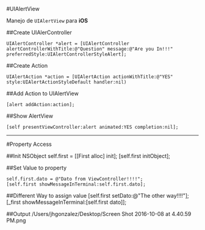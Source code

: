 #UIAlertView

Manejo de `UIAlertView` para **iOS** 

##Create UIAlerController

	
	UIAlertController *alert = [UIAlertController alertControllerWithTitle:@"Question" message:@"Are you In!!!" preferredStyle:UIAlertControllerStyleAlert];
	
	
##Create Action

	UIAlertAction *action = [UIAlertAction actionWithTitle:@"YES" style:UIAlertActionStyleDefault handler:nil)
	
##Add Action to UIAlertView

	[alert addAction:action];
	
##Show AlertView

	[self presentViewController:alert animated:YES completion:nil];
	
	
	
___
#Property Access 

##Init NSObject 
	self.first = [[First alloc] init];
	[self.first initObject];
	
	
##Set Value to property
	
	self.first.dato = @"Dato from ViewController!!!!";
	[self.first showMessageInTerminal:self.first.dato];
	
##Different Way to assign value 
	[self.first setDato:@"The other way!!!!"];
	[_first showMessageInTerminal:[self.first dato]];
	
	

##Output 
/Users/jhgonzalez/Desktop/Screen Shot 2016-10-08 at 4.40.59 PM.png